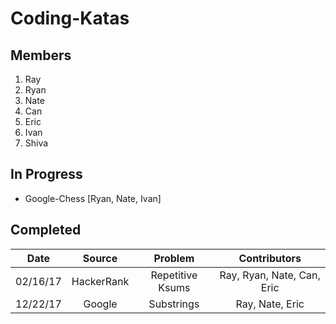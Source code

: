 # **Coding-Katas**
## **Members**
1. Ray
2. Ryan
3. Nate
4. Can
5. Eric
6. Ivan
7. Shiva

## In Progress
* Google-Chess [Ryan, Nate, Ivan]

## Completed
|Date    |Source    |Problem         |Contributors              |
|:------:|:--------:|:--------------:|:------------------------:|
|02/16/17|HackerRank|Repetitive Ksums|Ray, Ryan, Nate, Can, Eric|
|12/22/17|Google    |Substrings      |Ray, Nate, Eric           |
